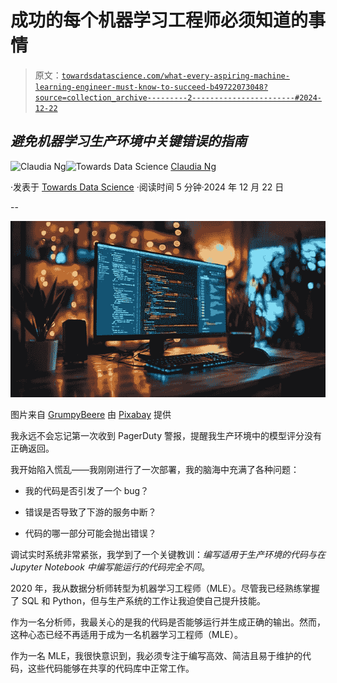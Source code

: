 # 成功的每个机器学习工程师必须知道的事情

> 原文：[`towardsdatascience.com/what-every-aspiring-machine-learning-engineer-must-know-to-succeed-b49722073048?source=collection_archive---------2-----------------------#2024-12-22`](https://towardsdatascience.com/what-every-aspiring-machine-learning-engineer-must-know-to-succeed-b49722073048?source=collection_archive---------2-----------------------#2024-12-22)

## *避免机器学习生产环境中关键错误的指南*

[](https://ds-claudia.medium.com/?source=post_page---byline--b49722073048--------------------------------)![Claudia Ng](https://ds-claudia.medium.com/?source=post_page---byline--b49722073048--------------------------------)[](https://towardsdatascience.com/?source=post_page---byline--b49722073048--------------------------------)![Towards Data Science](https://towardsdatascience.com/?source=post_page---byline--b49722073048--------------------------------) [Claudia Ng](https://ds-claudia.medium.com/?source=post_page---byline--b49722073048--------------------------------)

·发表于 [Towards Data Science](https://towardsdatascience.com/?source=post_page---byline--b49722073048--------------------------------) ·阅读时间 5 分钟·2024 年 12 月 22 日

--

![](img/83cd8ae3a5fe88ddfde84ccb629d9fdb.png)

图片来自 [GrumpyBeere](https://pixabay.com/users/grumpybeere-22072131/?utm_source=link-attribution&utm_medium=referral&utm_campaign=image&utm_content=8829735) 由 [Pixabay](https://pixabay.com//?utm_source=link-attribution&utm_medium=referral&utm_campaign=image&utm_content=8829735) 提供

我永远不会忘记第一次收到 PagerDuty 警报，提醒我生产环境中的模型评分没有正确返回。

我开始陷入慌乱——我刚刚进行了一次部署，我的脑海中充满了各种问题：

+   我的代码是否引发了一个 bug？

+   错误是否导致了下游的服务中断？

+   代码的哪一部分可能会抛出错误？

调试实时系统非常紧张，我学到了一个关键教训：*编写适用于生产环境的代码与在 Jupyter Notebook 中编写能运行的代码完全不同*。

2020 年，我从数据分析师转型为机器学习工程师（MLE）。尽管我已经熟练掌握了 SQL 和 Python，但与生产系统的工作让我迫使自己提升技能。

作为一名分析师，我最关心的是我的代码是否能够运行并生成正确的输出。然而，这种心态已经不再适用于成为一名机器学习工程师（MLE）。

作为一名 MLE，我很快意识到，我必须专注于编写高效、简洁且易于维护的代码，这些代码能够在共享的代码库中正常工作。
